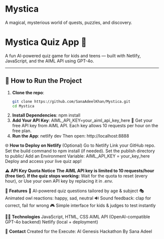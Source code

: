 # Mystica
A magical, mysterious world of quests, puzzles, and discovery.
# Mystica Quiz App 🦉

A fun AI-powered quiz game for kids and teens — built with Netlify, JavaScript, and the AIML API using GPT-4o.

---

## 🚀 How to Run the Project

1. **Clone the repo**:
   ```bash
   git clone https://github.com/SanaAdeelKhan/Mystica.git
   cd Mystica
2. **Install Dependencies**:
   npm install
3. **Add Your API Key**:
   AIML_API_KEY=your_aiml_api_key_here
📝 Get your free API key from AIML API. Each key allows 10 requests per hour on the free plan.
4. **Run the App**:
   netlify dev
Then open: http://localhost:8888

🌐 **How to Deploy on Netlify** (Optional)
Go to Netlify
Link your GitHub repo.
Set the build command to npm install (if needed).
Set the publish directory to public/
Add an Environment Variable:
AIML_API_KEY = your_key_here
Deploy and access your live quiz app!

⚠️ **API Key Quota Notice**
**The AIML API key is limited to 10 requests/hour (free tier). If the quiz stops working:**
Wait for the quota to reset (every hour), or
Use your own API key by replacing it in .env.

🎨 **Features**
🧠 AI-powered quiz questions tailored by age & subject
🎭 Animated owl reactions: happy, sad, neutral
🔊 Sound feedback: clap for correct, fail for wrong
🎮 Simple interface for kids & judges to test instantly

👩‍💻 **Technologies**
JavaScript, HTML, CSS
AIML API (OpenAI-compatible GPT-4o backend)
Netlify (local + deployment)

🤝 **Contact**
Created for the Execute: AI Genesis Hackathon
By Sana Adeel


